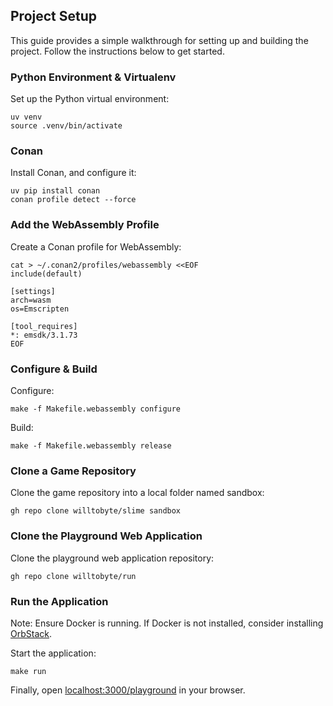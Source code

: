 ## Project Setup

This guide provides a simple walkthrough for setting up and building the project. Follow the instructions below to get started.

### Python Environment & Virtualenv

Set up the Python virtual environment:

```shell
uv venv
source .venv/bin/activate
```

### Conan

Install Conan, and configure it:

```shell
uv pip install conan
conan profile detect --force
```

### Add the WebAssembly Profile

Create a Conan profile for WebAssembly:

```shell
cat > ~/.conan2/profiles/webassembly <<EOF
include(default)

[settings]
arch=wasm
os=Emscripten

[tool_requires]
*: emsdk/3.1.73
EOF
```

### Configure & Build

Configure:

```
make -f Makefile.webassembly configure
```

Build:

```shell
make -f Makefile.webassembly release
```

### Clone a Game Repository

Clone the game repository into a local folder named sandbox:

```shell
gh repo clone willtobyte/slime sandbox
```

### Clone the Playground Web Application

Clone the playground web application repository:

```shell
gh repo clone willtobyte/run
```

### Run the Application

Note: Ensure Docker is running. If Docker is not installed, consider installing [OrbStack](https://orbstack.dev/).

Start the application:

```shell
make run
```

Finally, open [localhost:3000/playground](http://localhost:3000/playground) in your browser.
